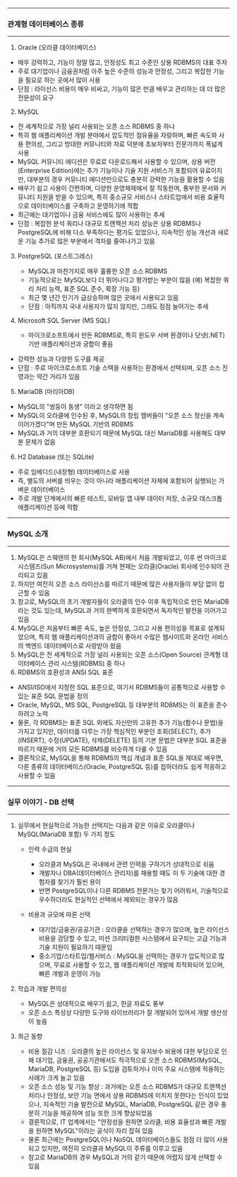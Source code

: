 -----
### 관계형 데이터베이스 종류
-----
1. Oracle (오라클 데이터베이스)
  - 매우 강력하고, 기능이 정말 많고, 안정성도 최고 수준인 상용 RDBMS의 대표 주자
  - 주로 대기업이나 금융권처럼 아주 높은 수준의 성능과 안정성, 그리고 복잡한 기능을 필요로 하는 곳에서 많이 사용
  - 단점 : 라이선스 비용이 매우 비싸고, 기능이 많은 만큼 배우고 관리하는 데 더 많은 전문성이 요구

2. MySQL 
  - 전 세계적으로 가장 널리 사용되는 오픈 소스 RDBMS 중 하나
  - 특히 웹 애플리케이션 개발 분야에서 압도적인 점유율을 자랑하며, 빠른 속도와 사용 편의성, 그리고 방대한 커뮤니티와 자료 덕분에 초보자부터 전문가까지 폭넓게 사용
  - MySQL 커뮤니티 에디션은 무료로 다운로드해서 사용할 수 있으며, 상용 버전(Enterprise Edition)에는 추가 기능이나 기술 지원 서비스가 포함되어 유료이지만, 대부분의 경우 커뮤니티 에디션만으로도 충분히 강력한 기능을 활용할 수 있음
  - 배우기 쉽고 사용이 간편하며, 다양한 운영체제에서 잘 작동한며, 풍부한 문서와 커뮤니티 지원을 받을 수 있으며, 특히 중소규모 서비스나 스타트업에서 비용 효율적으로 데이터베이스를 구축하고 운영하기에 적합
  - 최근에는 대기업이나 금융 서비스에도 많이 사용하는 추세
  - 단점 : 복잡한 분석 쿼리나 대규모 트랜잭션 처리 성능은 상용 RDBMS나 PostgreSQL에 비해 다소 부족하다는 평가도 있었으나, 지속적인 성능 개선과 새로운 기능 추가로 많은 부분에서 격차를 줄여나가고 있음

3. PostgreSQL (포스트그레스)
   - MySQL과 마찬가지로 매우 훌륭한 오픈 소스 RDBMS
   - 기능적으로는 MySQL보다 더 뛰어나다고 평가받는 부분이 많음 (예) 복잡한 쿼리 처리 능력, 표준 SQL 준수, 확장 기능 등)
   - 최근 몇 년간 인기가 급상승하며 많은 곳에서 사용되고 있음
   - 단점 : 아직까지 국내 사용자가 많지 않지만, 그래도 점점 늘어가는 추세

4. Microsoft SQL Server (MS SQL)
   - 마이크로소프트에서 만든 RDBMS로, 특히 윈도우 서버 환경이나 닷넷(.NET) 기반 애플리케이션과 궁합이 좋음
  - 강력한 성능과 다양한 도구를 제공
  - 단점 : 주로 마이크로소프트 기술 스택을 사용하는 환경에서 선택되며, 오픈 소스 진영과는 약간 거리가 있음

5. MariaDB (마리아DB)
  - MySQL의 "쌍둥이 동생" 이라고 생각하면 됨
  - MySQL이 오라클에 인수된 후, MySQL의 창립 멤버들이 "오픈 소스 정신을 계속 이어가겠다"며 만든 MySQL 기반의 RDBMS
  - MySQL과 거의 대부분 호환되기 때문에 MySQL 대신 MariaDB를 사용해도 대부분 문제가 없음
 
6. H2 Database (또는 SQLite)
  - 주로 임베디드(내장형) 데이터베이스로 사용
  - 즉, 별도의 서버를 띄우는 것이 아니라 애플리케이션 자체에 포함되어 실행되는 가벼운 데이터베이스
  - 주로 개발 단계에서의 빠른 테스트, 모바일 앱 내부 데이터 저장, 소규모 데스크톱 애플리케이션 등에 적합

-----
### MySQL 소개
-----
1. MySQL은 스웨덴의 한 회사(MySQL AB)에서 처음 개발되었고, 이후 썬 마이크로시스템즈(Sun Microsystems)를 거쳐 현재는 오라클(Oracle) 회사에 인수되어 관리되고 있음
2. 하지만 여전히 오픈 소스 라이선스를 따르기 때문에 많은 사용자들이 부담 없이 접근할 수 있음
3. 참고로, MySQL의 초기 개발자들이 오라클의 인수 이후 독립적으로 만든 MariaDB라는 것도 있는데, MySQL과 거의 완벽하게 호환되면서 독자적인 발전을 이어가고 있음
4. MySQL은 처음부터 빠른 속도, 높은 안정성, 그리고 사용 편의성을 목표로 설계되었으며, 특히 웹 애플리케이션과의 궁합이 좋아서 수많은 웹사이트와 온라인 서비스의 백엔드 데이터베이스로 사랑받아 왔음
5. MySQL은 전 세계적으로 가장 널리 사용되는 오픈 소스(Open Source) 관계형 데이터베이스 관리 시스템(RDBMS) 중 하나
6. RDBMS의 호환성과 ANSI SQL 표준
  - ANSI/ISO에서 지정한 SQL 표준으로, 여기서 RDBMS들이 공통적으로 사용할 수 있는 표준 SQL 문법을 정의
  - Oracle, MySQL, MS SQL, PostgreSQL 등 대부분의 RDBMS는 이 표준을 준수하려고 노력
  - 물론, 각 RDBMS는 표준 SQL 외에도 자신만의 고유한 추가 기능(함수나 문법)을 가지고 있지만, 데이터를 다루는 가장 핵심적인 부분인 조회(SELECT), 추가(INSERT), 수정(UPDATE), 삭제(DELETE) 등의 기본 문법은 대부분 SQL 표준을 따르기 때문에 거의 모든 RDBMS를 비슷하게 다룰 수 있음
  - 결론적으로, MySQL을 통해 RDBMS의 핵심 개념과 표준 SQL을 제대로 배우면, 다른 종류의 데이터베이스(Oracle, PostgreSQL 등)를 접하더라도 쉽게 적응하고 사용할 수 있음
 
-----
### 실무 이야기 - DB 선택
-----
1. 실무에서 현실적으로 가능한 선택지는 다음과 같은 이유로 오라클이나 MySQL(MariaDB 포함) 두 가지 정도
   - 인력 수급의 현실
      + 오라클과 MySQL은 국내에서 관련 인력을 구하기가 상대적으로 쉬움
      + 개발자나 DBA(데이터베이스 관리자)를 채용할 때도 이 두 기술에 대한 경험자를 찾기가 훨씬 용이
      + 반면 PostgreSQL이나 다른 RDBMS 전문가는 찾기 어려워서, 기술적으로 우수하더라도 현실적인 선택에서 제외되는 경우가 많음

   - 비용과 규모에 따른 선택
      + 대기업/금융권/공공기관 : 오라클을 선택하는 경우가 많으며, 높은 라이선스 비용을 감당할 수 있고, 미션 크리티컬한 시스템에서 요구되는 고급 기능과 기술 지원이 필요하기 때문임
      + 중소기업/스타트업/웹서비스 : MySQL을 선택하는 경우가 압도적으로 많으며, 무료로 사용할 수 있고, 웹 애플리케이션 개발에 최적화되어 있으며, 빠른 개발과 운영이 가능

3. 학습과 개발 편의성
   - MySQL은 상대적으로 배우기 쉽고, 한글 자료도 풍부
   - 오픈 소스 특성상 다양한 도구와 라이브러리가 잘 개발되어 있어서 개발 생산성이 높음

4. 최근 동향
   - 비용 절감 니즈 : 오라클의 높은 라이선스 및 유지보수 비용에 대한 부담으로 인해 대기업, 금융권, 공공기관에서도 적극적으로 오픈 소스 RDBMS(MySQL, MariaDB, PostgreSQL 등) 도입을 검토하거나 이미 주요 시스템에 적용하는 사례가 크게 늘고 있음
   - 오픈 소스 성능 및 기능 향상 : 과거에는 오픈 소스 RDBMS가 대규모 트랜잭션 처리나 안정성, 보안 기능 면에서 상용 RDBMS에 미치지 못한다는 인식이 있었으나, 지속적인 기술 발전으로 MySQL, MariaDB, PostgreSQL 같은 경우 충분히 기능을 제공하며 성능 또한 크게 향상되었음
   - 결론적으로, IT 업계에서는 "안정성을 원하면 오라클, 비용 효율성과 빠른 개발을 원하면 MySQL"이라는 공식이 자리 잡혀 있음
   - 물론 최근에는 PostgreSQL이나 NoSQL 데이터베이스들도 점점 더 많이 사용되고 있지만, 여전히 오라클과 MySQL이 주류를 이루고 있음
   - 참고로 MariaDB의 경우 MySQL과 거의 같기 때문에 어렵지 않게 선택할 수 있음
  
